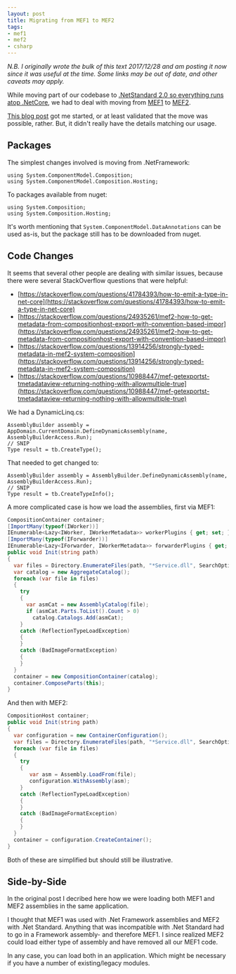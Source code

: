 ```yaml
---
layout: post
title: Migrating from MEF1 to MEF2
tags:
- mef1
- mef2
- csharp
---
```


_N.B. I originally wrote the bulk of this text 2017/12/28 and am posting it now since it was useful at the time.  Some links may be out of date, and other caveats may apply._

While moving part of our codebase to [.NetStandard 2.0 so everything runs atop .NetCore](https://msdn.microsoft.com/en-us/magazine/mt842506.aspx), we had to deal with moving from [MEF1](https://docs.microsoft.com/en-us/dotnet/framework/mef/) to [MEF2](https://www.nuget.org/packages/microsoft.composition).

[This blog post](http://blog.softwarepotential.com/porting-to-net-standard-2-0-part-2-porting-mef-1-0-to-mef-2-0-on-net-core/) got me started, or at least validated that the move was possible, rather.  But, it didn't really have the details matching our usage.

## Packages

The simplest changes involved is moving from .NetFramework:
```
using System.ComponentModel.Composition;
using System.ComponentModel.Composition.Hosting;
```
To packages available from nuget:
```
using System.Composition;
using System.Composition.Hosting;
```
It's worth mentioning that `System.ComponentModel.DataAnnotations` can be used as-is, but the package still has to be downloaded from nuget.

## Code Changes

It seems that several other people are dealing with similar issues, because there were several StackOverflow questions that were helpful:
* [https://stackoverflow.com/questions/41784393/how-to-emit-a-type-in-net-core](https://stackoverflow.com/questions/41784393/how-to-emit-a-type-in-net-core)
* [https://stackoverflow.com/questions/24935261/mef2-how-to-get-metadata-from-compositionhost-export-with-convention-based-impor](https://stackoverflow.com/questions/24935261/mef2-how-to-get-metadata-from-compositionhost-export-with-convention-based-impor)
* [https://stackoverflow.com/questions/13914256/strongly-typed-metadata-in-mef2-system-composition](https://stackoverflow.com/questions/13914256/strongly-typed-metadata-in-mef2-system-composition)
* [https://stackoverflow.com/questions/10988447/mef-getexportst-tmetadataview-returning-nothing-with-allowmultiple-true](https://stackoverflow.com/questions/10988447/mef-getexportst-tmetadataview-returning-nothing-with-allowmultiple-true)

We had a DynamicLinq.cs:
```
AssemblyBuilder assembly = AppDomain.CurrentDomain.DefineDynamicAssembly(name, AssemblyBuilderAccess.Run);  
// SNIP
Type result = tb.CreateType();
```
That needed to get changed to:
```
AssemblyBuilder assembly = AssemblyBuilder.DefineDynamicAssembly(name, AssemblyBuilderAccess.Run);  
// SNIP
Type result = tb.CreateTypeInfo();
```

A more complicated case is how we load the assemblies, first via MEF1:
```csharp
CompositionContainer container;  
[ImportMany(typeof(IWorker))]  
IEnumerable<Lazy<IWorker, IWorkerMetadata>> workerPlugins { get; set; }  
[ImportMany(typeof(IForwarder))]  
IEnumerable<Lazy<IForwarder, IWorkerMetadata>> forwarderPlugins { get; set; }  
public void Init(string path)  
{  
  var files = Directory.EnumerateFiles(path, "*Service.dll", SearchOption.AllDirectories);  
  var catalog = new AggregateCatalog();  
  foreach (var file in files)  
  {  
    try  
    {  
      var asmCat = new AssemblyCatalog(file);  
      if (asmCat.Parts.ToList().Count > 0)  
        catalog.Catalogs.Add(asmCat);  
    }  
    catch (ReflectionTypeLoadException)  
    {  
    }  
    catch (BadImageFormatException)  
    {  
    }  
  }  
  container = new CompositionContainer(catalog);  
  container.ComposeParts(this);  
}  
```
And then with MEF2:
```csharp
CompositionHost container;  
public void Init(string path)  
{  
  var configuration = new ContainerConfiguration();  
  var files = Directory.EnumerateFiles(path, "*Service.dll", SearchOption.AllDirectories);  
  foreach (var file in files)  
  {  
    try  
    {  
       var asm = Assembly.LoadFrom(file);  
       configuration.WithAssembly(asm);  
    }  
    catch (ReflectionTypeLoadException)  
    {  
    }  
    catch (BadImageFormatException)  
    {  
    }  
  }  
  container = configuration.CreateContainer();  
}  
```
Both of these are simplified but should still be illustrative.

## Side-by-Side

In the original post I decribed here how we were loading both MEF1 and MEF2 assemblies in the same application.

I thought that MEF1 was used with .Net Framework assemblies and MEF2 with .Net Standard.  Anything that was incompatible with .Net Standard had to go in a Framework assembly- and therefore MEF1.  I since realized MEF2 could load either type of assembly and have removed all our MEF1 code.

In any case, you can load both in an application.  Which might be necessary if you have a number of existing/legacy modules.